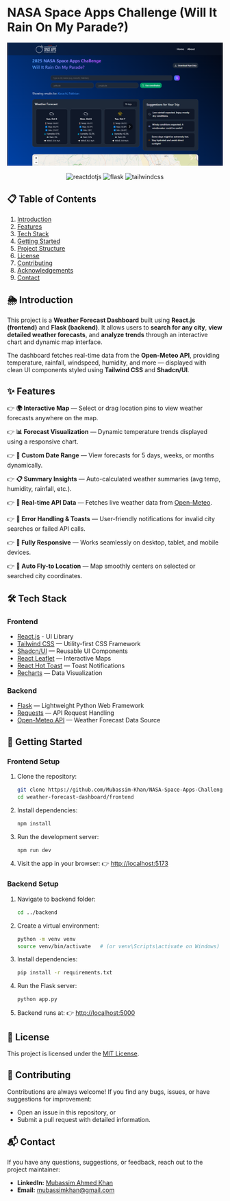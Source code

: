 # NASA Space Apps Challenge (Will It Rain On My Parade?)

![Preview Image](https://github.com/Mubassim-Khan/NASA-Space-Apps-Challenge/blob/main/frontend/public/assets/Preview.png)

<div align="center">
    <img src="https://img.shields.io/badge/React-20232A?style=for-the-badge&logo=react&logoColor=61DAFB" alt="reactdotjs" />
    <img src="https://img.shields.io/badge/Flask-000000?style=for-the-badge&logo=flask&logoColor=white" alt="flask" />
    <img src="https://img.shields.io/badge/Tailwind_CSS-38B2AC?style=for-the-badge&logo=tailwind-css&logoColor=white" alt="tailwindcss" />
</div>

## 📋 <a name="table">Table of Contents</a>

1. [Introduction](#introduction)
2. [Features](#features)
3. [Tech Stack](#tech-stack)
4. [Getting Started](#quick-start)
5. [Project Structure](#project-structure)
6. [License](#license)
7. [Contributing](#contributing)
8. [Acknowledgements](#acknowledgements)
9. [Contact](#contact)

## <a name="introduction">🌦️ Introduction</a>

This project is a **Weather Forecast Dashboard** built using **React.js (frontend)** and **Flask (backend)**.
It allows users to **search for any city**, **view detailed weather forecasts**, and **analyze trends** through an interactive chart and dynamic map interface.

The dashboard fetches real-time data from the **Open-Meteo API**, providing temperature, rainfall, windspeed, humidity, and more — displayed with clean UI components styled using **Tailwind CSS** and **Shadcn/UI**.

## <a name="features">✨ Features</a>

👉 **🌍 Interactive Map** — Select or drag location pins to view weather forecasts anywhere on the map.

👉 **📊 Forecast Visualization** — Dynamic temperature trends displayed using a responsive chart.

👉 **📅 Custom Date Range** — View forecasts for 5 days, weeks, or months dynamically.

👉 **📋 Summary Insights** — Auto-calculated weather summaries (avg temp, humidity, rainfall, etc.).

👉 **📡 Real-time API Data** — Fetches live weather data from [Open-Meteo](https://open-meteo.com/).

👉 **🚨 Error Handling & Toasts** — User-friendly notifications for invalid city searches or failed API calls.

👉 **📱 Fully Responsive** — Works seamlessly on desktop, tablet, and mobile devices.

👉 **🧭 Auto Fly-to Location** — Map smoothly centers on selected or searched city coordinates.

## <a name="tech-stack">🛠️ Tech Stack</a>

### **Frontend**

* [React.js](https://reactjs.org/) - UI Library
* [Tailwind CSS](https://tailwindcss.com/) — Utility-first CSS Framework
* [Shadcn/UI](https://ui.shadcn.com/) — Reusable UI Components
* [React Leaflet](https://react-leaflet.js.org/) — Interactive Maps
* [React Hot Toast](https://react-hot-toast.com/) — Toast Notifications
* [Recharts](https://recharts.org/en-US/) — Data Visualization

### **Backend**

* [Flask](https://flask.palletsprojects.com/) — Lightweight Python Web Framework
* [Requests](https://pypi.org/project/requests/) — API Request Handling
* [Open-Meteo API](https://open-meteo.com/) — Weather Forecast Data Source

## <a name="#quick-start">🚀 Getting Started</a>

### **Frontend Setup**

1. Clone the repository:

   ```bash
   git clone https://github.com/Mubassim-Khan/NASA-Space-Apps-Challenge.git
   cd weather-forecast-dashboard/frontend
   ```

2. Install dependencies:

   ```bash
   npm install
   ```

3. Run the development server:

   ```bash
   npm run dev
   ```

4. Visit the app in your browser:
   👉 [http://localhost:5173](http://localhost:5173)

### **Backend Setup**

1. Navigate to backend folder:

   ```bash
   cd ../backend
   ```

2. Create a virtual environment:

   ```bash
   python -m venv venv
   source venv/bin/activate   # (or venv\Scripts\activate on Windows)
   ```

3. Install dependencies:

   ```bash
   pip install -r requirements.txt
   ```

4. Run the Flask server:

   ```bash
   python app.py
   ```

5. Backend runs at:
   👉 [http://localhost:5000](http://localhost:5000)

## <a name="license">📄 License</a>

This project is licensed under the [MIT License](https://opensource.org/licenses/MIT).

## <a name="contributing">🤝 Contributing</a>

Contributions are always welcome!
If you find any bugs, issues, or have suggestions for improvement:

* Open an issue in this repository, or
* Submit a pull request with detailed information.

## <a name="contact">📬 Contact</a>

If you have any questions, suggestions, or feedback, reach out to the project maintainer:

* **LinkedIn:** [Mubassim Ahmed Khan](https://www.linkedin.com/in/mubassim)
* **Email:** [mubassimkhan@gmail.com](mailto:mubassimkhan@gmail.com)





 
